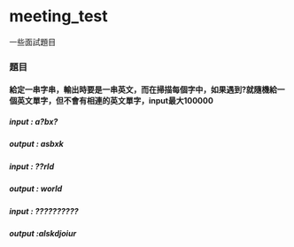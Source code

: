 # meeting_test
一些面試題目


### 題目
#### 給定一串字串，輸出時要是一串英文，而在掃描每個字中，如果遇到?就隨機給一個英文單字，但不會有相連的英文單字，input最大100000
##### input : a?bx?   
##### output : asbxk
##### input : ??rld   
##### output : world
##### input : ??????????  
##### output :alskdjoiur

